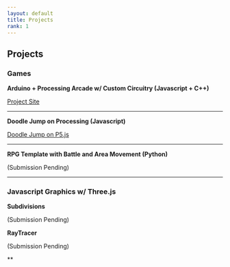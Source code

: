 ```yaml
---
layout: default
title: Projects
rank: 1
---
```

## Projects

### Games

**Arduino + Processing Arcade w/ Custom Circuitry (Javascript + C++)**

[Project Site](https://sites.google.com/umass.edu/sensorsimulators?usp=sharing)

---

**Doodle Jump on Processing (Javascript)**

[Doodle Jump on P5.js](https://editor.p5js.org/hwheeler/full/dFB3w8vy3)

---

**RPG Template with Battle and Area Movement (Python)**

(Submission Pending)

---

### Javascript Graphics w/ Three.js

**Subdivisions**

(Submission Pending)

**RayTracer**

(Submission Pending)

**
